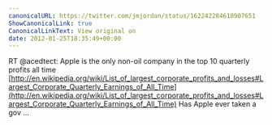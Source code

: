 ```yaml
---
canonicalURL: https://twitter.com/jmjordan/status/162242284618907651
ShowCanonicalLink: true
CanonicalLinkText: View original on
date: 2012-01-25T18:35:49+00:00
---
```

RT @acedtect: Apple is the only non-oil company in the top 10 quarterly profits all time [http://en.wikipedia.org/wiki/List_of_largest_corporate_profits_and_losses#Largest_Corporate_Quarterly_Earnings_of_All_Time](http://en.wikipedia.org/wiki/List_of_largest_corporate_profits_and_losses#Largest_Corporate_Quarterly_Earnings_of_All_Time) Has Apple ever taken a gov ...